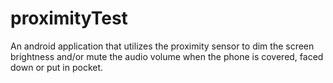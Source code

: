 # proximityTest
An android application that utilizes the proximity sensor to dim the screen brightness and/or mute the audio volume when the phone is covered, faced down or put in pocket.
